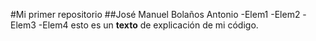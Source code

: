 #Mi primer repositorio
##José Manuel Bolaños Antonio
-Elem1
-Elem2
-Elem3
-Elem4 
esto es un **texto** de explicación de mi código.
